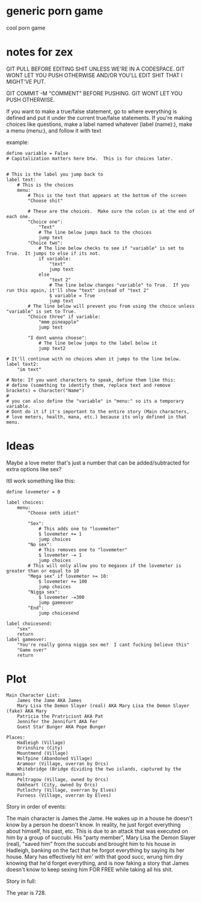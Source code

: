 # generic porn game
cool porn game

# notes for zex
GIT PULL BEFORE EDITING SHIT UNLESS WE'RE IN A CODESPACE.  GIT WONT LET YOU PUSH OTHERWISE AND/OR YOU'LL EDIT SHIT THAT I MIGHT'VE PUT.

GIT COMMIT -M "COMMENT" BEFORE PUSHING.  GIT WONT LET YOU PUSH OTHERWISE.


If you want to make a true/false statement, go to where everything is defined and put it under the current true/false statements.
If you're making choices like questions, make a label named whatever (label (name):), make a menu (menu:), and follow it with text

example:

```
define variable = False
# Capitalization matters here btw.  This is for choices later.


# This is the label you jump back to
label text:
    # This is the choices
    menu:
        # This is the text that appears at the bottom of the screen
        "Choose shit"
        
        # These are the choices.  Make sure the colon is at the end of each one.
        "Choice one":
            "Text"
            # The line below jumps back to the choices
            jump text
        "Choice two":
            # The line below checks to see if "variable" is set to True.  It jumps to else if its not.
            if variable:
                "text"
                jump text
            else
                "text 2"
                # The line below changes "variable" to True.  If you run this again, it'll show "text" instead of "text 2"
                $ variable = True
                jump text
        # The line below will prevent you from using the choice unless "variable" is set to True.
        "Choice three" if variable:
            "mmm pineapple"
            jump text
        
        "I dont wanna choose":
            # The line below jumps to the label below it
            jump text2

# It'll continue with no choices when it jumps to the line below.
label text2:
    "im text"

# Note: If you want characters to speak, define them like this:
# define (something to identify them, replace text and remove brackets) = Character("Name")
#
# you can also define the "variable" in "menu:" so its a temporary variable.  
# Dont do it if it's important to the entire story (Main characters,
# love meters, health, mana, etc.) because its only defined in that menu.
```

# Ideas

Maybe a love meter that's just a number that can be added/subtracted for extra options like sex?

Itll work something like this:
```
define lovemeter = 0

label choices:
    menu:
        "Choose smth idiot"
        
        "Sex":
            # This adds one to "lovemeter"
            $ lovemeter += 1
            jump choices
        "No sex":
            # This removes one to "lovemeter"
            $ lovemeter -= 1
            jump choices
        # This will only allow you to megasex if the lovemeter is greater than or equal to 10
        "Mega sex" if lovemeter >= 10:
            $ lovemeter += 100
            jump choices
        "Nigga sex":
            $ lovemeter -=300
            jump gameover
        "End":
            jump choicesend
            
label choicesend:
    "sex"
    return
label gameover:
    "You're really gonna nigga sex me?  I cant fucking believe this"
    "Game over"
    return
```

# Plot
```
Main Character List:
    James the Jame AKA James
    Mary Lisa the Demon Slayer (real) AKA Mary Lisa the Demon Slayer (fake) AKA Mary
    Patricia the Pratricisnt AKA Pat
    Jennifer the Jennifurt AKA Fer
    Guest Star Bunger AKA Pope Bunger
    
Places:
    Hadleigh (Village)
    Orrinshire (City)
    Mountmend (Village)
    Wolfpine (Abandoned Village)
    Aramoor (Village, overran by Orcs)
    Whitebridge (Bridge dividing the two islands, captured by the Humans)
    Peltragow (Village, owned by Orcs)
    Oakheart (City, owned by Orcs)
    Putlochry (Village, overran by Elves)
    Furness (Village, overran by Elves)
```

Story in order of events:

The main character is James the Jame.  He wakes up in a house he doesn't know by a person he doesn't know.  In reality, he just forgot everything about himself, his past, etc.  This is due to an attack that was executed on him by a group of succubi.  His "party member", Mary Lisa the Demon Slayer (real), "saved him" from the succubi and brought him to his house in Hadleigh, banking on the fact that he forgot everything by saying its her house.  Mary has effectively hit em' with that good succ, wrung him dry knowing that he'd forget everything, and is now faking a story that James doesn't know to keep sexing him FOR FREE while taking all his shit.

Story in full:

The year is 728.
